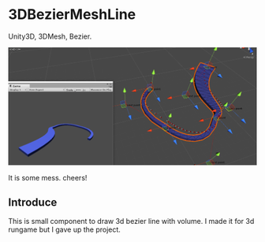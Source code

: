 # 3DBezierMeshLine
Unity3D, 3DMesh, Bezier.

![example](Example.gif)

It is some mess. cheers!

## Introduce
This is small component to draw 3d bezier line with volume. I made it for 3d rungame but I gave up the project.
